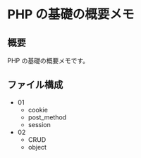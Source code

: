 # PHP の基礎の概要メモ

## 概要

PHP の基礎の概要メモです。

## ファイル構成

- 01
  - cookie
  - post_method
  - session
- 02
  - CRUD
  - object
